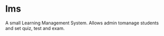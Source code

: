# lms
A small Learning Management System. Allows admin tomanage students and set quiz, test and exam.
